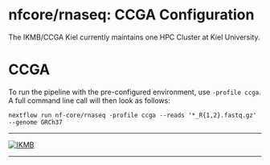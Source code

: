 # nfcore/rnaseq: CCGA Configuration

The IKMB/CCGA Kiel currently maintains one HPC Cluster at Kiel University. 

# CCGA

To run the pipeline with the pre-configured environment, use `-profile ccga`. A full command line call will then look as follows:
```
nextflow run nf-core/rnaseq -profile ccga --reads '*_R{1,2}.fastq.gz' --genome GRCh37 
``` 
---

[![IKMB](images/IKMB_logo.png)](https://http://www.ikmb.uni-kiel.de/)

---
